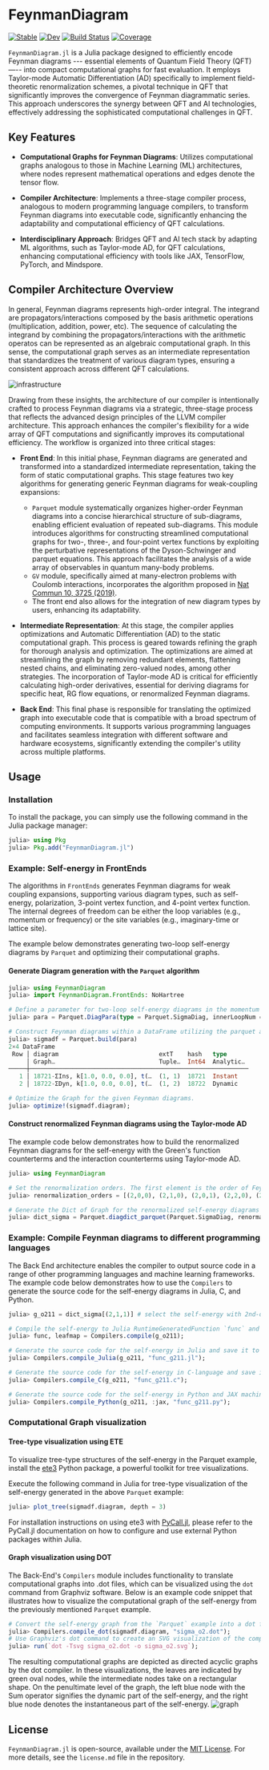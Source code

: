 # FeynmanDiagram

[![Stable](https://img.shields.io/badge/docs-stable-blue.svg)](https://numericalEFT.github.io/FeynmanDiagram.jl/stable)
[![Dev](https://img.shields.io/badge/docs-dev-blue.svg)](https://numericalEFT.github.io/FeynmanDiagram.jl/dev)
[![Build Status](https://github.com/numericalEFT/FeynmanDiagram.jl/workflows/CI/badge.svg)](https://github.com/numericalEFT/FeynmanDiagram.jl/actions)
[![Coverage](https://codecov.io/gh/numericalEFT/FeynmanDiagram.jl/branch/master/graph/badge.svg)](https://codecov.io/gh/numericalEFT/FeynmanDiagram.jl)

`FeynmanDiagram.jl` is a Julia package designed to efficiently encode Feynman diagrams --- essential elements of Quantum Field Theory (QFT) —-- into compact computational graphs for fast evaluation. It employs Taylor-mode Automatic Differentiation (AD) specifically to implement field-theoretic renormalization schemes, a pivotal technique in QFT that significantly improves the convergence of Feynman diagrammatic series. This approach underscores the synergy between QFT and AI technologies, effectively addressing the sophisticated computational challenges in QFT.

## Key Features

- **Computational Graphs for Feynman Diagrams**: Utilizes computational graphs analogous to those in Machine Learning (ML) architectures, where nodes represent mathematical operations and edges denote the tensor flow.
  
- **Compiler Architecture**: Implements a three-stage compiler process, analogous to modern programming language compilers, to transform Feynman diagrams into executable code, significantly enhancing the adaptability and computational efficiency of QFT calculations.

- **Interdisciplinary Approach**: Bridges QFT and AI tech stack by adapting ML algorithms, such as Taylor-mode AD, for QFT calculations, enhancing computational efficiency with tools like JAX, TensorFlow, PyTorch, and Mindspore.

## Compiler Architecture Overview

In general, Feynman diagrams represents high-order integral. The integrand are propagators/interactions composed by the basis arithmetic operations (multiplication, addition, power, etc). The sequence of calculating the integrand by combining the propagators/interactions with the arithmetic operatos can be represented as an algebraic computational graph. In this sense, the computational graph serves as an intermediate representation that standardizes the treatment of various diagram types, ensuring a consistent approach across different QFT calculations.

![infrastructure](assets/diagram_compiler.svg?raw=true "Compiler Infrastructure")

Drawing from these insights, the architecture of our compiler is intentionally crafted to process Feynman diagrams via a strategic, three-stage process that reflects the advanced design principles of the LLVM compiler architecture. This approach enhances the compiler's flexibility for a wide array of QFT computations and significantly improves its computational efficiency. The workflow is organized into three critical stages:

- **Front End**: In this initial phase, Feynman diagrams are generated and transformed into a standardized intermediate representation, taking the form of static computational graphs. This stage features two key algorithms for generating generic Feynman diagrams for weak-coupling expansions:
   - `Parquet` module systematically organizes higher-order Feynman diagrams into a concise hierarchical structure of sub-diagrams, enabling efficient evaluation of repeated sub-diagrams. This module introduces algorithms for constructing streamlined computational graphs for two-, three-, and four-point vertex functions by exploiting the perturbative representations of the Dyson-Schwinger and parquet equations. This approach facilitates the analysis of a wide array of observables in quantum many-body problems.
   - `GV` module, specifically aimed at many-electron problems with Coulomb interactions, incorporates the algorithm proposed in [Nat Commun 10, 3725 (2019)](https://doi.org/10.1038/s41467-019-11708-6).
   - The front end also allows for the integration of new diagram types by users, enhancing its adaptability.

- **Intermediate Representation**:  At this stage, the compiler applies optimizations and Automatic Differentiation (AD) to the static computational graph. This process is geared towards refining the graph for thorough analysis and optimization. The optimizations are aimed at streamlining the graph by removing redundant elements, flattening nested chains, and eliminating zero-valued nodes, among other strategies. The incorporation of Taylor-mode AD is critical for efficiently calculating high-order derivatives, essential for deriving diagrams for specific heat, RG flow equations, or renormalized Feynman diagrams.

- **Back End**: This final phase is responsible for translating the optimized graph into executable code that is compatible with a broad spectrum of computing environments. It supports various programming languages and facilitates seamless integration with different software and hardware ecosystems, significantly extending the compiler's utility across multiple platforms.

## Usage

### Installation

To install the package, you can simply use the following command in the Julia package manager:

```julia
julia> using Pkg
julia> Pkg.add("FeynmanDiagram.jl")
```

### Example: Self-energy in FrontEnds

The algorithms in `FrontEnds` generates Feynman diagrams for weak coupling expansions, supporting various diagram types, such as self-energy, polarization, 3-point vertex function, and 4-point vertex function. The internal degrees of freedom can be either the loop variables (e.g., momentum or frequency) or the site variables (e.g., imaginary-time or lattice site).

The example below demonstrates generating two-loop self-energy diagrams by `Parquet` and optimizing their computational graphs.

#### Generate Diagram generation with the `Parquet` algorithm

```julia
julia> using FeynmanDiagram
julia> import FeynmanDiagram.FrontEnds: NoHartree

# Define a parameter for two-loop self-energy diagrams in the momentum and the imaginary-time representation. Exclude any diagrams containing Hartree subdiagrams. 
julia> para = Parquet.DiagPara(type = Parquet.SigmaDiag, innerLoopNum = 2 hasTau = true, filter=[NoHartree,]);

# Construct Feynman diagrams within a DataFrame utilizing the parquet algorithm. The resulting sigmadf DataFrame comprises two components: the instantaneous part and the dynamic part of the self-energy.
julia> sigmadf = Parquet.build(para) 
2×4 DataFrame
 Row │ diagram                            extT    hash   type
     │ Graph…                             Tuple…  Int64  Analytic…
─────┼─────────────────────────────────────────────────────────────
   1 │ 18721-ΣIns, k[1.0, 0.0, 0.0], t(…  (1, 1)  18721  Instant
   2 │ 18722-ΣDyn, k[1.0, 0.0, 0.0], t(…  (1, 2)  18722  Dynamic

# Optimize the Graph for the given Feynman diagrams.
julia> optimize!(sigmadf.diagram); 
```

#### Construct renormalized Feynman diagrams using the Taylor-mode AD

The example code below demonstrates how to build the renormalized Feynman diagrams for the self-energy with the Green's function counterterms and the interaction counterterms using Taylor-mode AD.

```julia
julia> using FeynmanDiagram

# Set the renormalization orders. The first element is the order of Feynman diagrams, the second element is the order of the Green's function counterterms, and the second element is the order of the interaction counterterms.
julia> renormalization_orders = [(2,0,0), (2,1,0), (2,0,1), (2,2,0), (2,1,1), (2,0,2)];

# Generate the Dict of Graph for the renormalized self-energy diagrams with the Green's function counterterms and the interaction counterterms.
julia> dict_sigma = Parquet.diagdict_parquet(Parquet.SigmaDiag, renormalization_orders, filter=[FrontEnds.NoHartree]);
```

### Example: Compile Feynman diagrams to different programming languages 
The Back End architecture enables the compiler to output source code in a range of other programming languages and machine learning frameworks. The example code below demonstrates how to use the `Compilers` to generate the source code for the self-energy diagrams in Julia, C, and Python.

```julia
julia> g_o211 = dict_sigma[(2,1,1)] # select the self-energy with 2nd-order Green's function counterterms and 1st-order interaction counterterms.

# Compile the self-energy to Julia RuntimeGeneratedFunction `func` and the `leafmap`, which maps the indices in the vector of leaf values to the corresponding leafs (propagators and interactions). 
julia> func, leafmap = Compilers.compile(g_o211);

# Generate the source code for the self-energy in Julia and save it to a file.
julia> Compilers.compile_Julia(g_o211, "func_g211.jl");

# Generate the source code for the self-energy in C-language and save it to a file.
julia> Compilers.compile_C(g_o211, "func_g211.c");

# Generate the source code for the self-energy in Python and JAX machine learning framework and save it to a file.
julia> Compilers.compile_Python(g_o211, :jax, "func_g211.py");
```

### Computational Graph visualization
#### Tree-type visualization using ETE
To visualize tree-type structures of the self-energy in the Parquet example, install the [ete3](http://etetoolkit.org/) Python package, a powerful toolkit for tree visualizations.

Execute the following command in Julia for tree-type visualization of the self-energy generated in the above `Parquet` example:
```julia
julia> plot_tree(sigmadf.diagram, depth = 3)
```
For installation instructions on using ete3 with [PyCall.jl](https://github.com/JuliaPy/PyCall.jl), please refer to the PyCall.jl documentation on how to configure and use external Python packages within Julia.

#### Graph visualization using DOT
The Back-End's `Compilers` module includes functionality to translate computational graphs into .dot files, which can be visualized using the `dot` command from Graphviz software. Below is an example code snippet that illustrates how to visualize the computational graph of the self-energy from the previously mentioned `Parquet` example.

```julia
# Convert the self-energy graph from the `Parquet` example into a dot file.
julia> Compilers.compile_dot(sigmadf.diagram, "sigma_o2.dot");
# Use Graphviz's dot command to create an SVG visualization of the computational graph.
julia> run(`dot -Tsvg sigma_o2.dot -o sigma_o2.svg`);
```
The resulting computational graphs are depicted as directed acyclic graphs by the dot compiler. In these visualizations, the leaves are indicated by green oval nodes, while the intermediate nodes take on a rectangular shape. On the penultimate level of the graph, the left blue node with the Sum operator signifies the dynamic part of the self-energy, and the right blue node denotes the instantaneous part of the self-energy.
![graph](assets/sigma_o2.svg?raw=true "Graph")

## License
`FeynmanDiagram.jl` is open-source, available under the [MIT License](https://opensource.org/licenses/MIT). For more details, see the `license.md` file in the repository.
